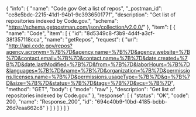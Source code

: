 {
  "info": {
    "name": "Code.gov Get a list of repos",
    "_postman_id": "ce8e5bdc-2215-41d1-94b1-9c393650177f",
    "description": "Get list of repositories indexed by Code.gov.",
    "schema": "https://schema.getpostman.com/json/collection/v2.0.0/"
  },
  "item": [
    {
      "name": "Code",
      "item": [
        {
          "id": "8d5349c8-f3b9-4d4f-a3cf-38f357118cca",
          "name": "getRepos",
          "request": {
            "url": "http://api.code.gov/repos?agency.acronym=%7B%7D&agency.name=%7B%7D&agency.website=%7B%7D&contact.email=%7B%7D&contact.name=%7B%7D&date.created=%7B%7D&date.lastModified=%7B%7D&from=%7B%7D&laborHours=%7B%7D&languages=%7B%7D&name=%7B%7D&organization=%7B%7D&permissions.licenses.name=%7B%7D&permissions.usageType=%7B%7D&q=%7B%7D&size=%7B%7D&status=%7B%7D&tags=%7B%7D&vcs=%7B%7D",
            "method": "GET",
            "body": {
              "mode": "raw"
            },
            "description": "Get list of repositories indexed by Code.gov."
          },
          "response": [
            {
              "status": "OK",
              "code": 200,
              "name": "Response_200",
              "id": "694c40b9-10bd-4185-bcbb-26d7eaa662c8"
            }
          ]
        }
      ]
    }
  ]
}
